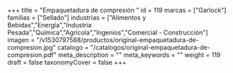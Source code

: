 +++
title = "Empaquetadura de compresión "
id = 119
marcas = ["Garlock"]
familias = ["Sellado"]
industrias = ["Alimentos y Bebidas","Energía","Industria Pesada","Química","Agrícola","Ingenios","Comercial - Construcción"]
imagen = "/v1530797588/productos/original-empaquetadura-de-compresion.jpg"
catalogo = "/catalogos/original-empaquetadura-de-compresion.pdf"
meta_description = ""
meta_keywords = ""
weight = 119
draft = false
taxonomyCover = false
+++
